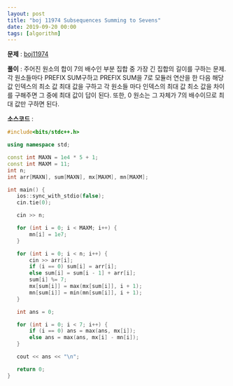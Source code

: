 ```yaml
---
layout: post
title: "boj 11974 Subsequences Summing to Sevens"
date: 2019-09-20 00:00
tags: [algorithm]
---
```


**문제** : [boj11974](https://www.acmicpc.net/problem/11974)

**풀이** : 주어진 원소의 합이 7의 배수인 부분 집합 중 가장 긴 집합의 길이를 구하는 문제.
각 원소들마다 PREFIX SUM구하고 PREFIX SUM을 7로 모듈러 연산을 한 다음 해당 값 인덱스의 최소 값 최대 값을 구하고 각 원소들 마다 인덱스의 최대 값 최소 값을 차이를 구해주면 그 중에 최대 값이 답이 된다. 또한, 0 원소는 그 자체가 7의 배수이므로 최대 값만 구하면 된다.

**소스코드** :  

 ```c++
 #include<bits/stdc++.h>

using namespace std;

const int MAXN = 1e4 * 5 + 1;
const int MAXM = 11;
int n;
int arr[MAXN], sum[MAXN], mx[MAXM], mn[MAXM];

int main() {
    ios::sync_with_stdio(false);
    cin.tie(0);

    cin >> n;

    for (int i = 0; i < MAXM; i++) {
        mn[i] = 1e7;
    }

    for (int i = 0; i < n; i++) {
        cin >> arr[i];
        if (i == 0) sum[i] = arr[i];
        else sum[i] = sum[i - 1] + arr[i];
        sum[i] %= 7;
        mx[sum[i]] = max(mx[sum[i]], i + 1);
        mn[sum[i]] = min(mn[sum[i]], i + 1);
    }

    int ans = 0;

    for (int i = 0; i < 7; i++) {
        if (i == 0) ans = max(ans, mx[i]);
        else ans = max(ans, mx[i] - mn[i]);
    }

    cout << ans << "\n";

    return 0;
}
 ```
